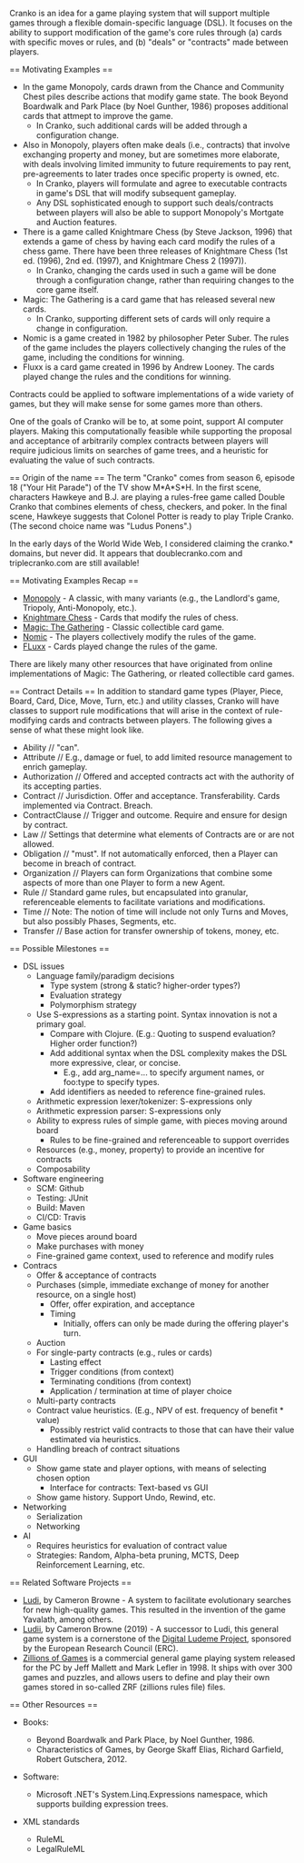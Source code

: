 
Cranko is an idea for a game playing system that will support multiple games through a flexible domain-specific language (DSL). It focuses on the ability to support modification of the game's core rules through (a) cards with specific moves or rules, and (b) "deals" or "contracts" made between players.

== Motivating Examples ==
* In the game Monopoly, cards drawn from the Chance and Community Chest piles describe actions that modify game state. The book Beyond Boardwalk and Park Place (by Noel Gunther, 1986) proposes additional cards that attmept to improve the game.
  - In Cranko, such additional cards will be added through a configuration change.
* Also in Monopoly, players often make deals (i.e., contracts) that involve exchanging property and money, but are sometimes more elaborate, with deals involving limited immunity to future requirements to pay rent, pre-agreements to later trades once specific property is owned, etc.
  - In Cranko, players will formulate and agree to executable contracts in game's DSL that will modify subsequent gameplay.
  - Any DSL sophisticated enough to support such deals/contracts between players will also be able to support Monopoly's Mortgate and Auction features.
* There is a game called Knightmare Chess (by Steve Jackson, 1996) that extends a game of chess by having each card modify the rules of a chess game. There have been three releases of Knightmare Chess (1st ed. (1996), 2nd ed. (1997), and Knightmare Chess 2 (1997)).
  - In Cranko, changing the cards used in such a game will be done through a configuration change, rather than requiring changes to the core game itself.
* Magic: The Gathering is a card game that has released several new cards.
  - In Cranko, supporting different sets of cards will only require a change in configuration.
* Nomic is a game created in 1982 by philosopher Peter Suber. The rules of the game includes the players collectively changing the rules of the game, including the conditions for winning.
* Fluxx is a card game created in 1996 by Andrew Looney. The cards played change the rules and the conditions for winning.

Contracts could be applied to software implementations of a wide variety of games, but they will make sense for some games more than others.

One of the goals of Cranko will be to, at some point, support AI computer players. Making this computationally feasible while supporting the proposal and acceptance of arbitrarily complex contracts between players will require judicious limits on searches of game trees, and a heuristic for evaluating the value of such contracts.

== Origin of the name ==
The term "Cranko" comes from season 6, episode 18 ("Your Hit Parade") of the TV show M\*A\*S\*H. In the first scene, characters Hawkeye and B.J. are playing a rules-free game called Double Cranko that combines elements of chess, checkers, and poker. In the final scene, Hawkeye suggests that Colonel Potter is ready to play Triple Cranko. (The second choice name was "Ludus Ponens".)

In the early days of the World Wide Web, I considered claiming the cranko.\* domains, but never did. It appears that doublecranko.com and triplecranko.com are still available!

== Motivating Examples Recap ==

* [Monopoly](<https://en.wikipedia.org/wiki/Monopoly_(game)>) - A classic, with many variants (e.g., the Landlord's game, Triopoly, Anti-Monopoly, etc.).
* [Knightmare Chess](https://en.wikipedia.org/wiki/Knightmare_Chess) - Cards that modify the rules of chess.
* [Magic: The Gathering](https://en.wikipedia.org/wiki/Magic:_The_Gathering) - Classic collectible card game.
* [Nomic](https://en.wikipedia.org/wiki/Nomic) - The players collectively modify the rules of the game.
* [FLuxx](https://en.wikipedia.org/wiki/Fluxx) - Cards played change the rules of the game.

There are likely many other resources that have originated from online implementations of Magic: The Gathering, or rleated collectible card games.

== Contract Details ==
In addition to standard game types (Player, Piece, Board, Card, Dice, Move, Turn, etc.) and utility classes, Cranko will have classes to support rule modifications that will arise in the context of rule-modifying cards and contracts between players. The following gives a sense of what these might look like.
* Ability         // "can".
* Attribute       // E.g., damage or fuel, to add limited resource management to enrich gameplay.
* Authorization   // Offered and accepted contracts act with the authority of its accepting parties.
* Contract        // Jurisdiction. Offer and acceptance. Transferability. Cards implemented via Contract. Breach.
* ContractClause  // Trigger and outcome. Require and ensure for design by contract.
* Law             // Settings that determine what elements of Contracts are or are not allowed.
* Obligation      // "must". If not automatically enforced, then a Player can become in breach of contract.
* Organization    // Players can form Organizations that combine some aspects of more than one Player to form a new Agent.
* Rule            // Standard game rules, but encapsulated into granular, referenceable elements to facilitate variations and modifications.
* Time            // Note: The notion of time will include not only Turns and Moves, but also  possibly Phases, Segments, etc.
* Transfer        // Base action for transfer ownership of tokens, money, etc.

== Possible Milestones ==
* DSL issues
    - Language family/paradigm decisions
        - Type system (strong & static? higher-order types?)
        - Evaluation strategy
        - Polymorphism strategy
    - Use S-expressions as a starting point. Syntax innovation is not a primary goal.
        - Compare with Clojure. (E.g.: Quoting to suspend evaluation? Higher order function?)
        - Add additional syntax when the DSL complexity makes the DSL more expressive, clear, or concise.
            - E.g., add arg_name=... to specify argument names, or foo:type to specify types.
        - Add identifiers as needed to reference fine-grained rules.
    - Arithmetic expression lexer/tokenizer: S-expressions only
    - Arithmetic expression parser: S-expressions only
    - Ability to express rules of simple game, with pieces moving around board
        - Rules to be fine-grained and referenceable to support overrides
    - Resources (e.g., money, property) to provide an incentive for contracts
    - Composability
* Software engineering
    - SCM:     Github
    - Testing: JUnit
    - Build:   Maven
    - CI/CD:   Travis
* Game basics
    - Move pieces around board
    - Make purchases with money
    - Fine-grained game context, used to reference and modify rules
* Contracs
    - Offer & acceptance of contracts
    - Purchases (simple, immediate exchange of money for another resource, on a single host)
        - Offer, offer expiration, and acceptance
        - Timing
            - Initially, offers can only be made during the offering player's turn.
    - Auction
    - For single-party contracts (e.g., rules or cards)
        - Lasting effect
        - Trigger conditions (from context)
        - Terminating conditions (from context)
        - Application / termination at time of player choice
    - Multi-party contracts
    - Contract value heuristics. (E.g., NPV of est. frequency of benefit * value)
        - Possibly restrict valid contracts to those that can have their value estimated via heuristics.
    - Handling breach of contract situations
* GUI
    - Show game state and player options, with means of selecting chosen option
        - Interface for contracts: Text-based vs GUI
    - Show game history. Support Undo, Rewind, etc.
* Networking
    - Serialization
    - Networking
* AI
    - Requires heuristics for evaluation of contract value
    - Strategies: Random, Alpha-beta pruning, MCTS, Deep Reinforcement Learning, etc.

== Related Software Projects ==
* [Ludi](http://cambolbro.com/cv/publications/ciaig-browne-maire-19.pdf), by Cameron Browne - A system to facilitate evolutionary searches for new high-quality games. This resulted in the invention of the game Yavalath, among others.
* [Ludii](https://ludii.games/), by Cameron Browne (2019) - A successor to Ludi, this general game system is a cornerstone of the [Digital Ludeme Project](http://ludeme.eu/index.html), sponsored by the European Research Council (ERC).
* [Zillions of Games](https://en.wikipedia.org/wiki/Zillions_of_Games) is a commercial general game playing system released for the PC by Jeff Mallett and Mark Lefler in 1998. It ships with over 300 games and puzzles, and allows users to define and play their own games stored in so-called ZRF (zillions rules file) files.

== Other Resources ==
* Books:
  - Beyond Boardwalk and Park Place, by Noel Gunther, 1986.
  - Characteristics of Games, by George Skaff Elias, Richard Garfield, Robert Gutschera, 2012.

* Software:
  - Microsoft .NET's System.Linq.Expressions namespace, which supports building expression trees.

* XML standards
  - RuleML
  - LegalRuleML
